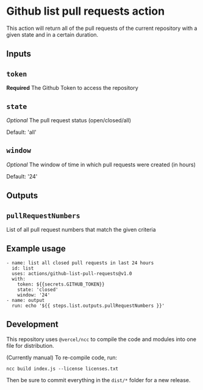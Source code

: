 # Github list pull requests action

This action will return all of the pull requests of the current repository with a given state and in a certain duration.

## Inputs

## `token`

**Required** The Github Token to access the repository

## `state`

*Optional* The pull request status (open/closed/all)

Default: 'all'

## `window`

*Optional* The window of time in which pull requests were created (in hours)

Default: '24'

## Outputs

## `pullRequestNumbers`

List of all pull request numbers that match the given criteria

## Example usage

```
- name: list all closed pull requests in last 24 hours
  id: list
  uses: actions/github-list-pull-requests@v1.0
  with:
    token: ${{secrets.GITHUB_TOKEN}}
    state: 'closed'
    window: '24'
- name: output
  run: echo '${{ steps.list.outputs.pullRequestNumbers }}'
```

## Development

This repository uses `@vercel/ncc` to compile the code and modules into one file for distribution.

(Currently manual) To re-compile code, run:
```
ncc build index.js --license licenses.txt
```

Then be sure to commit everything in the `dist/*` folder for a new release.
